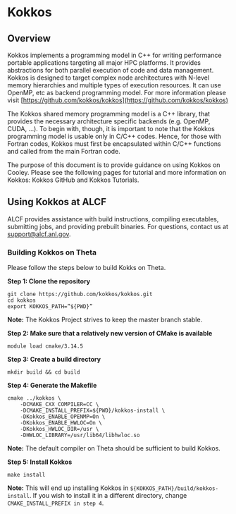 # Kokkos
## Overview
Kokkos implements a programming model in C++ for writing performance portable applications targeting all major HPC platforms. It provides abstractions for both parallel execution of code and data management. Kokkos is designed to target complex node architectures with N-level memory hierarchies and multiple types of execution resources. It can use OpenMP, etc as backend programming model. For more information please visit [https://github.com/kokkos/kokkos](https://github.com/kokkos/kokkos)

The Kokkos shared memory programming model is a C++ library, that provides the necessary architecture specific backends (e.g. OpenMP, CUDA, …). To begin with, though, it is important to note that the Kokkos programming model is usable only in C/C++ codes. Hence, for those with Fortran codes, Kokkos must first be encapsulated within C/C++ functions and called from the main Fortran code.

The purpose of this document is to provide guidance on using Kokkos on Cooley. Please see the following pages for tutorial and more information on Kokkos: Kokkos GitHub and Kokkos Tutorials. 

## Using Kokkos at ALCF
ALCF provides assistance with build instructions, compiling executables, submitting jobs, and providing prebuilt binaries. For questions, contact us at [support@alcf.anl.gov](mailto:support@alcf.anl.gov).

### Building Kokkos on Theta
Please follow the steps below to build Kokks on Theta.

**Step 1:  Clone the repository**
```
git clone https://github.com/kokkos/kokkos.git
cd kokkos
export KOKKOS_PATH=”${PWD}”
```
**Note:** The Kokkos Project strives to keep the master branch stable.

**Step 2:  Make sure that a relatively new version of CMake is available**
```
module load cmake/3.14.5
```
**Step 3:  Create a build directory**
```
mkdir build && cd build
```
**Step 4:  Generate the Makefile**
```
cmake ../kokkos \
    -DCMAKE_CXX_COMPILER=CC \
    -DCMAKE_INSTALL_PREFIX=${PWD}/kokkos-install \
    -DKokkos_ENABLE_OPENMP=On \
    -DKokkos_ENABLE_HWLOC=On \
    -DKokkos_HWLOC_DIR=/usr \
    -DHWLOC_LIBRARY=/usr/lib64/libhwloc.so
```

**Note:** The default compiler on Theta should be sufficient to build Kokkos.

**Step 5: Install Kokkos**
```
make install
```
**Note:** This will end up installing Kokkos in ```${KOKKOS_PATH}/build/kokkos-install```. If you wish to install it in a different directory, change ```CMAKE_INSTALL_PREFIX in step 4```.




